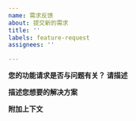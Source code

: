 ```yaml
---
name: 需求反馈
about: 提交新的需求
title: ''
labels: feature-request
assignees: ''

---
```


**您的功能请求是否与问题有关？ 请描述**


**描述您想要的解决方案**


**附加上下文**
